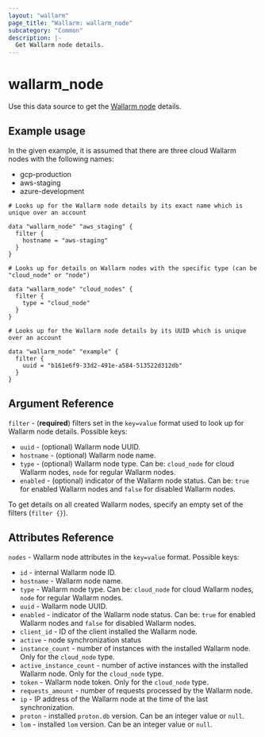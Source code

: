 ```yaml
---
layout: "wallarm"
page_title: "Wallarm: wallarm_node"
subcategory: "Common"
description: |-
  Get Wallarm node details.
---
```


# wallarm_node

Use this data source to get the [Wallarm node][1] details.

## Example usage

In the given example, it is assumed that there are three cloud Wallarm nodes with the following names:

- gcp-production
- aws-staging
- azure-development

```hcl
# Looks up for the Wallarm node details by its exact name which is unique over an account

data "wallarm_node" "aws_staging" {
  filter {
    hostname = "aws-staging"
  }
}
```

```hcl
# Looks up for details on Wallarm nodes with the specific type (can be "cloud_node" or "node")

data "wallarm_node" "cloud_nodes" {
  filter {
    type = "cloud_node"
  }
}
```

```hcl
# Looks up for the Wallarm node details by its UUID which is unique over an account

data "wallarm_node" "example" {
  filter {
    uuid = "b161e6f9-33d2-491e-a584-513522d312db"
  }
}
```

## Argument Reference

`filter` - (**required**) filters set in the `key=value` format used to look up for Wallarm node details. Possible keys:

- `uuid` - (optional) Wallarm node UUID.
- `hostname` - (optional) Wallarm node name.
- `type` - (optional) Wallarm node type. Can be: `cloud_node` for cloud Wallarm nodes, `node` for regular Wallarm nodes.
- `enabled` - (optional) indicator of the Wallarm node status. Can be: `true` for enabled Wallarm nodes and `false` for disabled Wallarm nodes.

To get details on all created Wallarm nodes, specify an empty set of the filters (`filter {}`).

## Attributes Reference

`nodes` - Wallarm node attributes in the `key=value` format. Possible keys:

- `id` - internal Wallarm node ID.
- `hostname` - Wallarm node name.
- `type` - Wallarm node type. Can be: `cloud_node` for cloud Wallarm nodes, `node` for regular Wallarm nodes.
- `uuid` - Wallarm node UUID.
- `enabled` - indicator of the Wallarm node status. Can be: `true` for enabled Wallarm nodes and `false` for disabled Wallarm nodes.
- `client_id` - ID of the client installed the Wallarm node.
- `active` - node synchronization status
- `instance_count` - number of instances with the installed Wallarm node. Only for the `cloud_node` type.
- `active_instance_count` - number of active instances with the installed Wallarm node. Only for the `cloud_node` type.
- `token` - Wallarm node token. Only for the `cloud_node` type.
- `requests_amount` - number of requests processed by the Wallarm node.
- `ip` - IP address of the Wallarm node at the time of the last synchronization.
- `proton` - installed `proton.db` version. Can be an integer value or `null`.
- `lom` - installed `lom` version. Can be an integer value or `null`.

[1]: https://docs.wallarm.com/user-guides/nodes/nodes/
